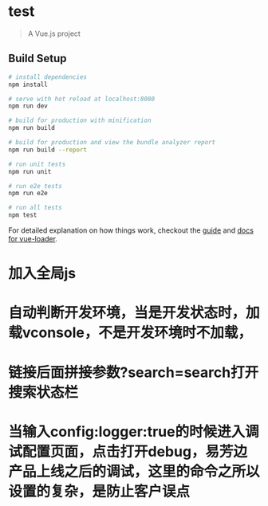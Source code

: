 # test

> A Vue.js project

## Build Setup

``` bash
# install dependencies
npm install

# serve with hot reload at localhost:8080
npm run dev

# build for production with minification
npm run build

# build for production and view the bundle analyzer report
npm run build --report

# run unit tests
npm run unit

# run e2e tests
npm run e2e

# run all tests
npm test
```

For detailed explanation on how things work, checkout the [guide](http://vuejs-templates.github.io/webpack/) and [docs for vue-loader](http://vuejs.github.io/vue-loader).


# 加入全局js
# 自动判断开发环境，当是开发状态时，加载vconsole，不是开发环境时不加载，
# 链接后面拼接参数?search=search打开搜索状态栏
# 当输入config:logger:true的时候进入调试配置页面，点击打开debug，易芳边产品上线之后的调试，这里的命令之所以设置的复杂，是防止客户误点
